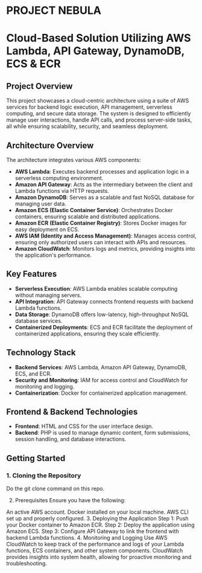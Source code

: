 # **PROJECT NEBULA**

# **Cloud-Based Solution Utilizing AWS Lambda, API Gateway, DynamoDB, ECS & ECR**

## **Project Overview**
This project showcases a cloud-centric architecture using a suite of AWS services for backend logic execution, API management, serverless computing, and secure data storage. The system is designed to efficiently manage user interactions, handle API calls, and process server-side tasks, all while ensuring scalability, security, and seamless deployment.

## **Architecture Overview**
The architecture integrates various AWS components:
- **AWS Lambda**: Executes backend processes and application logic in a serverless computing environment.
- **Amazon API Gateway**: Acts as the intermediary between the client and Lambda functions via HTTP requests.
- **Amazon DynamoDB**: Serves as a scalable and fast NoSQL database for managing user data.
- **Amazon ECS (Elastic Container Service)**: Orchestrates Docker containers, ensuring scalable and distributed applications.
- **Amazon ECR (Elastic Container Registry)**: Stores Docker images for easy deployment on ECS.
- **AWS IAM (Identity and Access Management)**: Manages access control, ensuring only authorized users can interact with APIs and resources.
- **Amazon CloudWatch**: Monitors logs and metrics, providing insights into the application's performance.

## **Key Features**
- **Serverless Execution**: AWS Lambda enables scalable computing without managing servers.
- **API Integration**: API Gateway connects frontend requests with backend Lambda functions.
- **Data Storage**: DynamoDB offers low-latency, high-throughput NoSQL database services.
- **Containerized Deployments**: ECS and ECR facilitate the deployment of containerized applications, ensuring they scale efficiently.

## **Technology Stack**
- **Backend Services**: AWS Lambda, Amazon API Gateway, DynamoDB, ECS, and ECR.
- **Security and Monitoring**: IAM for access control and CloudWatch for monitoring and logging.
- **Containerization**: Docker for containerized application management.

## **Frontend & Backend Technologies**
- **Frontend**: HTML and CSS for the user interface design.
- **Backend**: PHP is used to manage dynamic content, form submissions, session handling, and database interactions.

## **Getting Started**

### **1. Cloning the Repository**
Do the git clone command on this repo.

2. Prerequisites
Ensure you have the following:

An active AWS account.
Docker installed on your local machine.
AWS CLI set up and properly configured.
3. Deploying the Application
Step 1: Push your Docker container to Amazon ECR.
Step 2: Deploy the application using Amazon ECS.
Step 3: Configure API Gateway to link the frontend with backend Lambda functions.
4. Monitoring and Logging
Use AWS CloudWatch to keep track of the performance and logs of your Lambda functions, ECS containers, and other system components. CloudWatch provides insights into system health, allowing for proactive monitoring and troubleshooting.



